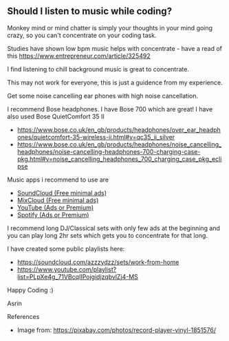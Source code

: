 ## Should I listen to music while coding?

Monkey mind or mind chatter is simply your thoughts in your mind going crazy, so you can't concentrate on your coding task.

Studies have shown low bpm music helps with concentrate - have a read of this https://www.entrepreneur.com/article/325492

I find listening to chill background music is great to concentrate. 

This may not work for everyone, this is just a guidence from my experience.

Get some noise cancelling ear phones with high noise cancellation.

I recommend Bose headphones. I have Bose 700 which are great! I have also used Bose QuietComfort 35 II
- https://www.bose.co.uk/en_gb/products/headphones/over_ear_headphones/quietcomfort-35-wireless-ii.html#v=qc35_ii_silver
- https://www.bose.co.uk/en_gb/products/headphones/noise_cancelling_headphones/noise-cancelling-headphones-700-charging-case-pkg.html#v=noise_cancelling_headphones_700_charging_case_pkg_eclipse

Music apps i recommend to use are

- [SoundCloud (Free minimal ads)](https://soundcloud.com/discover) 
- [MixCloud (Free minimal ads)](https://www.mixcloud.com/) 
- [YouTube (Ads or Premium)](https://www.youtube.com/) 
- [Spotify (Ads or Premium)](https://www.spotify.com/) 

I recommend long DJ/Classical sets with only few ads at the beginning and you can play long 2hr sets which gets you to concentrate for that long.

I have created some public playlists here:

- https://soundcloud.com/azzzydzz/sets/work-from-home
- https://www.youtube.com/playlist?list=PLpXe4g_71VBcqIIPojgidjzqbvlZj4-MS

Happy Coding :)

Asrin

References
- Image from: https://pixabay.com/photos/record-player-vinyl-1851576/
